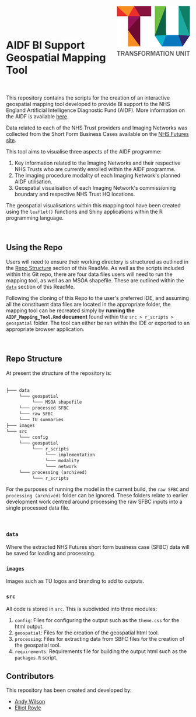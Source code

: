 <img src="images/TU_logo_large.png" alt="TU logo" width="200" align="right"/>

<br/>

<br/>

<br/>

# AIDF BI Support Geospatial Mapping Tool

<br/>

This repository contains the scripts for the creation of an interactive geospatial mapping tool developed to provide BI support to the NHS England Artificial Intelligence Diagnostic Fund (AIDF). More information on the AIDF is available [here](https://transform.england.nhs.uk/ai-lab/ai-lab-programmes/ai-in-imaging/ai-diagnostic-fund/).

Data related to each of the NHS Trust providers and Imaging Networks was collected from the Short Form Business Cases available on the [NHS Futures site](https://future.nhs.uk/NationalDiagnosticsProgramme/view?objectId=45347088).

This tool aims to visualise three aspects of the AIDF programme:

1. Key information related to the Imaging Networks and their respective NHS Trusts who are currently enrolled within the AIDF programme.
2. The imaging procedure modality of each Imaging Network's planned AIDF utilisation.
3. Geospatial visualisation of each Imaging Network's commissioning boundary and respective NHS Trust HQ locations.

The geospatial visualisations within this mapping tool have been created using the `leaflet()` functions and Shiny applications within the R programming language.

<br/>

## Using the Repo

Users will need to ensure their working directory is structured as outlined in the [Repo Structure](#repo-structure) section of this ReadMe. As well as the scripts included within this Git repo, there are four data files users will need to run the mapping tool, as well as an MSOA shapefile. These are outlined within the [`data`](#data) section of this ReadMe.

Following the cloning of this Repo to the user's preferred IDE, and assuming all the constituent data files are located in the appropriate folder, the mapping tool can be recreated simply by **running the `AIDF_Mapping_Tool.Rmd` document** found within the `src > r_scripts > geospatial` folder. The tool can either be ran within the IDE or exported to an appropriate browser application.

<br/>

## Repo Structure

At present the structure of the repository is:

``` plaintext

├─── data
     └─── geospatial
          └─── MSOA shapefile
     └─── processed SFBC
     └─── raw SFBC
     └─── TU summaries
├─── images
└─── src
     └─── config
     └─── geospatial
          └─── r_scripts
               └─── implementation
               └─── modality
               └─── network
     └─── processing (archived)
          └─── r_scripts
```

For the purposes of running the model in the current build, the `raw SFBC` and `processing (archived)` folder can be ignored. These folders relate to earlier development work centred around processing the raw SFBC inputs into a single processed data file.

<br/>

### `data`
Where the extracted NHS Futures short form business case (SFBC) data will be saved for loading and processing.

### `images`

Images such as TU logos and branding to add to outputs.

### `src`

All code is stored in `src`. This is subdivided into three modules:

1. `config`: Files for configuring the output such as the `theme.css` for the html output.
2. `geospatial`: Files for the creation of the geospatial html tool.
3. `processing`: Files for extracting data from SBFC files for the creation of the geospatial tool.
4. `requirements`: Requirements file for building the output html such as the `packages.R` script.

## Contributors

This repository has been created and developed by:

-   [Andy Wilson](https://github.com/ASW-Analyst)
-   [Elliot Royle](https://github.com/elliotroyle)
